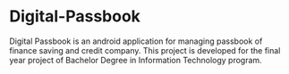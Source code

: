 # Digital-Passbook
Digital Passbook is an android application for managing passbook of finance saving and credit company. This project is developed for the final year project of Bachelor Degree in Information Technology program.
